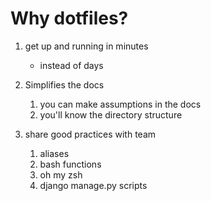 # Why dotfiles?

1. get up and running in minutes

    - instead of days

2. Simplifies the docs

    1. you can make assumptions in the docs
    2. you'll know the directory structure

3. share good practices with team
    1. aliases
    2. bash functions
    3. oh my zsh
    4. django manage.py scripts
